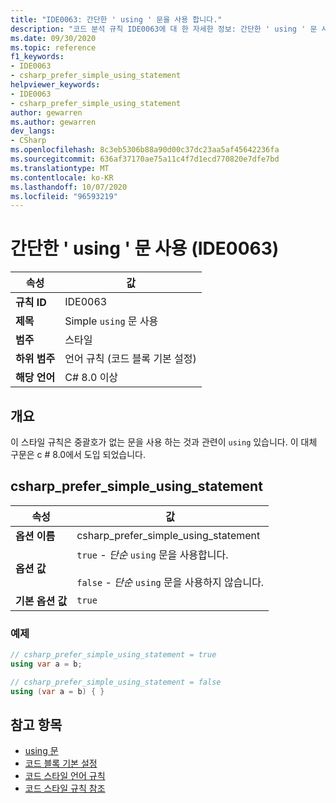 ```yaml
---
title: "IDE0063: 간단한 ' using ' 문을 사용 합니다."
description: "코드 분석 규칙 IDE0063에 대 한 자세한 정보: 간단한 ' using ' 문 사용"
ms.date: 09/30/2020
ms.topic: reference
f1_keywords:
- IDE0063
- csharp_prefer_simple_using_statement
helpviewer_keywords:
- IDE0063
- csharp_prefer_simple_using_statement
author: gewarren
ms.author: gewarren
dev_langs:
- CSharp
ms.openlocfilehash: 8c3eb5306b88a90d00c37dc23aa5af45642236fa
ms.sourcegitcommit: 636af37170ae75a11c4f7d1ecd770820e7dfe7bd
ms.translationtype: MT
ms.contentlocale: ko-KR
ms.lasthandoff: 10/07/2020
ms.locfileid: "96593219"
---
```

# <a name="use-simple-using-statement-ide0063"></a>간단한 ' using ' 문 사용 (IDE0063)

|속성|값|
|-|-|
| **규칙 ID** | IDE0063 |
| **제목** | Simple `using` 문 사용 |
| **범주** | 스타일 |
| **하위 범주** | 언어 규칙 (코드 블록 기본 설정) |
| **해당 언어** | C# 8.0 이상 |

## <a name="overview"></a>개요

이 스타일 규칙은 중괄호가 없는 문을 사용 하는 것과 관련이 `using` 있습니다. 이 대체 구문은 c # 8.0에서 도입 되었습니다.

## <a name="csharp_prefer_simple_using_statement"></a>csharp_prefer_simple_using_statement

|속성|값|
|-|-|
| **옵션 이름** | csharp_prefer_simple_using_statement
| **옵션 값** | `true` - *단순* `using` 문을 사용합니다.<br /><br />`false` - *단순* `using` 문을 사용하지 않습니다. |
| **기본 옵션 값** | `true` |

### <a name="example"></a>예제

```csharp
// csharp_prefer_simple_using_statement = true
using var a = b;

// csharp_prefer_simple_using_statement = false
using (var a = b) { }
```

## <a name="see-also"></a>참고 항목

- [using 문](../../../csharp/language-reference/keywords/using-statement.md)
- [코드 블록 기본 설정](code-block-preferences.md)
- [코드 스타일 언어 규칙](language-rules.md)
- [코드 스타일 규칙 참조](index.md)
